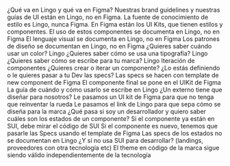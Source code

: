 ¿Qué va en Lingo y qué va en Figma?
Nuestras brand guidelines y nuestras guías de UI están en Lingo, no en Figma.
La fuente de conocimiento de estilo es Lingo, nunca Figma.
En Figma están los UI Kits, que tienen estilos y componentes.
El uso de estos componentes se documenta en Lingo, no en Figma
El lenguaje visual se documenta en Lingo, no en Figma
Los patrones de diseño se documentan en Lingo, no en Figma
¿Quieres saber cuándo usar un color? Lingo
¿Quieres saber cómo se usa una tipografía? Lingo
¿Quieres saber cómo se escribe para tu marca? Lingo
Iteración de componentes
¿Quieres crear o iterar un componente?
¿Lo estás definiendo o le quieres pasar a tu Dev las specs?
Las specs se hacen con template de new component de Figma
El componente final se pone en el UIKit de Figma
La guía de cuándo y cómo usarlo se escribe en Lingo
¿Un externo tiene que diseñar para nosotros?
Le pasamos un UI kit de Figma para que no tenga que reinventar la rueda
Le pasamos el link de Lingo para que sepa cómo se diseña para la marca
¿Qué pasa si soy un desarrollador y quiero saber cuáles son los estados de un componente?
Si el componente ya están en SUI, debe mirar el código de SUI
Si el componente es nuevo, tenemos que pasarle las Specs usando el template de Figma
Las specs de los estados no se documentan en Lingo
¿Y si no usa SUI para desarrollar? (landings, proveedores con otra tecnología etc)
El theme en código de la marca sigue siendo válido independientemente de la tecnología
